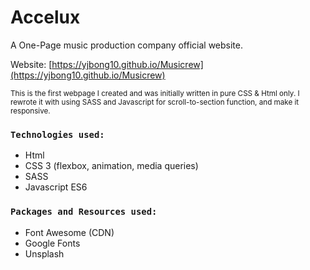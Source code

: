 # Accelux

A One-Page music production company official website.

Website: [https://yjbong10.github.io/Musicrew](https://yjbong10.github.io/Musicrew)

<sup>This is the first webpage I created and was initially written in pure CSS & Html only. I rewrote it with using SASS and Javascript for scroll-to-section function, and make it responsive.</sup>  

### `Technologies used:`
* Html
* CSS 3 (flexbox, animation, media queries)
* SASS
* Javascript ES6

### `Packages and Resources used:`
* Font Awesome (CDN)
* Google Fonts
* Unsplash